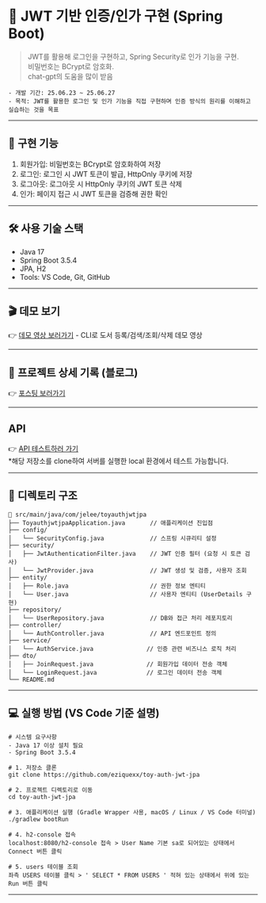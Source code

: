 # 🔐 JWT 기반 인증/인가 구현 (Spring Boot)
> JWT를 활용해 로그인을 구현하고, Spring Security로 인가 기능을 구현.<br>
> 비밀번호는 BCrypt로 암호화.<br>
> chat-gpt의 도움을 많이 받음

```
- 개발 기간: 25.06.23 ~ 25.06.27
- 목적: JWT를 활용한 로그인 및 인가 기능을 직접 구현하며 인증 방식의 원리를 이해하고 실습하는 것을 목표
```
---

## 🧩 구현 기능
1. 회원가입: 비밀번호는 BCrypt로 암호화하여 저장
2. 로그인: 로그인 시 JWT 토큰이 발급, HttpOnly 쿠키에 저장
3. 로그아웃: 로그아웃 시 HttpOnly 쿠키의 JWT 토큰 삭제
4. 인가: 페이지 접근 시 JWT 토큰을 검증해 권한 확인

---

## 🛠 사용 기술 스택
- Java 17
- Spring Boot 3.5.4
- JPA, H2
- Tools: VS Code, Git, GitHub

---

## 🎬 데모 보기
👉 [데모 영상 보러가기](https://youtu.be/AX61k0nWtvM) - CLI로 도서 등록/검색/조회/삭제 데모 영상

---

## 📘 프로젝트 상세 기록 (블로그)
👉 [포스팅 보러가기](https://dev-jelee.tistory.com/entry/toy-project-JWT-%EA%B8%B0%EB%B0%98-%EC%9D%B8%EC%A6%9D%EC%9D%B8%EA%B0%80-%EA%B5%AC%ED%98%84-Spring-Boot)

---

## API
👉 [API 테스트하러 가기](https://www.postman.com/maintenance-geoscientist-31974107/jelee-s-project/collection/cit8mm2/toy-auth-jwt-jpa)
<br>*해당 저장소를 clone하여 서버를 실행한 local 환경에서 테스트 가능합니다.

---

## 📁 디렉토리 구조

```
📂 src/main/java/com/jelee/toyauthjwtjpa
├── ToyauthjwtjpaApplication.java       // 애플리케이션 진입점
├── config/
│   └── SecurityConfig.java             // 스프링 시큐리티 설정
├── security/
│   ├── JwtAuthenticationFilter.java    // JWT 인증 필터 (요청 시 토큰 검사)
│   └── JwtProvider.java                // JWT 생성 및 검증, 사용자 조회
├── entity/
│   ├── Role.java                       // 권한 정보 엔티티
│   └── User.java                       // 사용자 엔티티 (UserDetails 구현)
├── repository/
│   └── UserRepository.java             // DB와 접근 처리 레포지토리
├── controller/
│   └── AuthController.java             // API 엔드포인트 정의
├── service/
│   └── AuthService.java               // 인증 관련 비즈니스 로직 처리
├── dto/
│   ├── JoinRequest.java               // 회원가입 데이터 전송 객체
│   └── LoginRequest.java              // 로그인 데이터 전송 객체
└── README.md
```

---

## 💻 실행 방법 (VS Code 기준 설명)
```
# 시스템 요구사항
- Java 17 이상 설치 필요
- Spring Boot 3.5.4

# 1. 저장소 클론
git clone https://github.com/eziquexx/toy-auth-jwt-jpa

# 2. 프로젝트 디렉토리로 이동
cd toy-auth-jwt-jpa

# 3. 애플리케이션 실행 (Gradle Wrapper 사용, macOS / Linux / VS Code 터미널)
./gradlew bootRun

# 4. h2-console 접속
localhost:8080/h2-console 접속 > User Name 기본 sa로 되어있는 상태에서 Connect 버튼 클릭

# 5. users 테이블 조회
좌측 USERS 테이블 클릭 > ' SELECT * FROM USERS ' 적혀 있는 상태에서 위에 있는 Run 버튼 클릭
```

---


